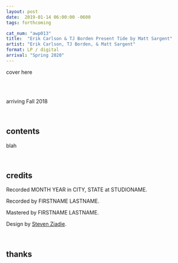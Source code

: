 ```yaml
---
layout: post
date:  2019-01-14 06:00:00 -0600
tags: forthcoming

cat_num: "awp013"
title:  "Erik Carlson & TJ Borden Present Tide by Matt Sargent"
artist: "Erik Carlson, TJ Borden, & Matt Sargent"
format: LP / digital
arrival: "Spring 2020"
---
```


cover here

<br/>

<br/>arriving Fall 2018

<br/>

## contents

blah

<br/>

## credits

Recorded MONTH YEAR in CITY, STATE at STUDIONAME.

Recorded by FIRSTNAME LASTNAME.

Mastered by FIRSTNAME LASTNAME.

Design by [Steven Ziadie](http://s-ziadie.com/).

<br/>

## thanks
